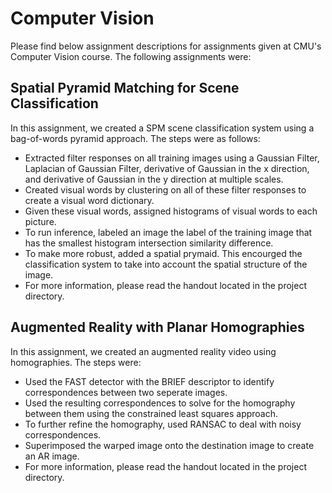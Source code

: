 # Computer Vision 
Please find below assignment descriptions for assignments given at CMU's Computer Vision course.  The following assignments were:

## Spatial Pyramid Matching for Scene Classification
In this assignment, we created a SPM scene classification system using a bag-of-words pyramid approach. The steps were as follows:
- Extracted filter responses on all training images using a Gaussian Filter, Laplacian of Gaussian Filter, derivative of Gaussian in the x direction, and derivative of Gaussian in the y direction at multiple scales.
- Created visual words by clustering on all of these filter responses to create a visual word dictionary.
- Given these visual words, assigned histograms of visual words to each picture.
- To run inference, labeled an image the label of the training image that has the smallest histogram intersection similarity difference.
- To make more robust, added a spatial prymaid.  This encourged the classification system to take into account the spatial structure of the image.
- For more information, please read the handout located in the project directory.

## Augmented Reality with Planar Homographies
In this assignment, we created an augmented reality video using homographies.  The steps were:
- Used the FAST detector with the BRIEF descriptor to identify correspondences between two seperate images.
- Used the resulting correspondences to solve for the homography between them using the constrained least squares approach.
- To further refine the homography, used RANSAC to deal with noisy correspondences. 
- Superimposed the warped image onto the destination image to create an AR image.
- For more information, please read the handout located in the project directory. 
